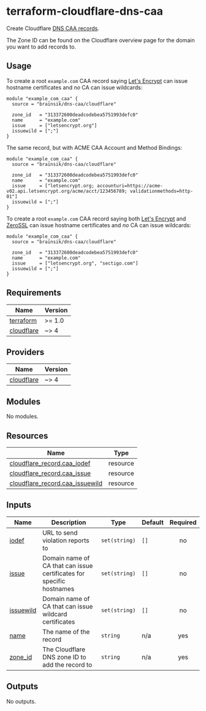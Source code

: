 # terraform-cloudflare-dns-caa

Create Cloudflare [DNS CAA records](https://www.rfc-editor.org/rfc/rfc8659).

The Zone ID can be found on the Cloudflare overview page for the domain you
want to add records to.

## Usage

To create a root `example.com` CAA record saying [Let's Encrypt](https://letsencrypt.org)
can issue hostname certificates and _no_ CA can
issue wildcards:

```hcl
module "example_com_caa" {
  source = "brainsik/dns-caa/cloudflare"

  zone_id   = "313372600deadcodebea5751993defc0"
  name      = "example.com"
  issue     = ["letsencrypt.org"]
  issuewild = [";"]
}
```

The same record, but with ACME CAA Account and Method Bindings:

```hcl
module "example_com_caa" {
  source = "brainsik/dns-caa/cloudflare"

  zone_id   = "313372600deadcodebea5751993defc0"
  name      = "example.com"
  issue     = ["letsencrypt.org; accounturi=https://acme-v02.api.letsencrypt.org/acme/acct/123456789; validationmethods=http-01"]
  issuewild = [";"]
}
```

To create a root `example.com` CAA record saying both [Let's Encrypt](https://letsencrypt.org)
and [ZeroSSL](https://zerossl.com) can issue hostname certificates and _no_ CA can
issue wildcards:

```hcl
module "example_com_caa" {
  source = "brainsik/dns-caa/cloudflare"

  zone_id   = "313372600deadcodebea5751993defc0"
  name      = "example.com"
  issue     = ["letsencrypt.org", "sectigo.com"]
  issuewild = [";"]
}
```

<!-- BEGIN_TF_DOCS -->
## Requirements

| Name | Version |
|------|---------|
| <a name="requirement_terraform"></a> [terraform](#requirement\_terraform) | >= 1.0 |
| <a name="requirement_cloudflare"></a> [cloudflare](#requirement\_cloudflare) | ~> 4 |

## Providers

| Name | Version |
|------|---------|
| <a name="provider_cloudflare"></a> [cloudflare](#provider\_cloudflare) | ~> 4 |

## Modules

No modules.

## Resources

| Name | Type |
|------|------|
| [cloudflare_record.caa_iodef](https://registry.terraform.io/providers/cloudflare/cloudflare/latest/docs/resources/record) | resource |
| [cloudflare_record.caa_issue](https://registry.terraform.io/providers/cloudflare/cloudflare/latest/docs/resources/record) | resource |
| [cloudflare_record.caa_issuewild](https://registry.terraform.io/providers/cloudflare/cloudflare/latest/docs/resources/record) | resource |

## Inputs

| Name | Description | Type | Default | Required |
|------|-------------|------|---------|:--------:|
| <a name="input_iodef"></a> [iodef](#input\_iodef) | URL to send violation reports to | `set(string)` | `[]` | no |
| <a name="input_issue"></a> [issue](#input\_issue) | Domain name of CA that can issue certificates for specific hostnames | `set(string)` | `[]` | no |
| <a name="input_issuewild"></a> [issuewild](#input\_issuewild) | Domain name of CA that can issue wildcard certificates | `set(string)` | `[]` | no |
| <a name="input_name"></a> [name](#input\_name) | The name of the record | `string` | n/a | yes |
| <a name="input_zone_id"></a> [zone\_id](#input\_zone\_id) | The Cloudflare DNS zone ID to add the record to | `string` | n/a | yes |

## Outputs

No outputs.
<!-- END_TF_DOCS -->
